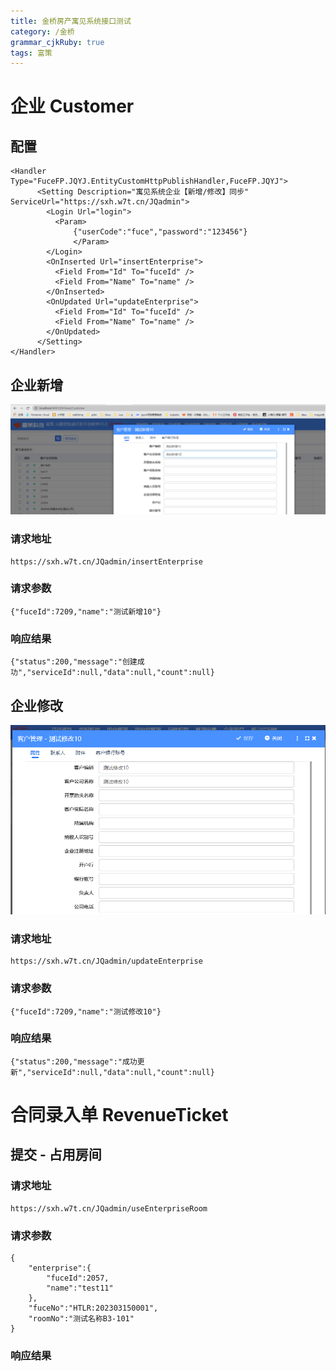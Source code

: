 ```yaml
---
title: 金桥房产寓见系统接口测试
category: /金桥
grammar_cjkRuby: true
tags: 富策
---
```

# 企业 Customer
## 配置
```tex?linenums
<Handler Type="FuceFP.JQYJ.EntityCustomHttpPublishHandler,FuceFP.JQYJ">
      <Setting Description="寓见系统企业【新增/修改】同步" ServiceUrl="https://sxh.w7t.cn/JQadmin">
        <Login Url="login">
          <Param>
              {"userCode":"fuce","password":"123456"}
              </Param>
        </Login>
        <OnInserted Url="insertEnterprise">
          <Field From="Id" To="fuceId" />
          <Field From="Name" To="name" />
        </OnInserted>
        <OnUpdated Url="updateEnterprise">
          <Field From="Id" To="fuceId" />
          <Field From="Name" To="name" />
        </OnUpdated>
      </Setting>
</Handler>
```
## 企业新增
![企业新增](./images/1678864895598.png)

### 请求地址
```text?linenums
https://sxh.w7t.cn/JQadmin/insertEnterprise
```
### 请求参数
```json?linenums
{"fuceId":7209,"name":"测试新增10"} 
```
### 响应结果
```json?linenums
{"status":200,"message":"创建成功","serviceId":null,"data":null,"count":null}
```
## 企业修改
![企业修改](./images/1678865556077.png)

### 请求地址
```text?linenums
https://sxh.w7t.cn/JQadmin/updateEnterprise
```
### 请求参数
```json?linenums
{"fuceId":7209,"name":"测试修改10"}
```
### 响应结果
```json?linenums
{"status":200,"message":"成功更新","serviceId":null,"data":null,"count":null}
```
# 合同录入单 RevenueTicket
## 提交 - 占用房间
### 请求地址
```text?linenums
https://sxh.w7t.cn/JQadmin/useEnterpriseRoom
```
### 请求参数
```json?linenums
{
    "enterprise":{
        "fuceId":2057,
        "name":"test11"
    },
    "fuceNo":"HTLR:202303150001",
    "roomNo":"测试名称B3-101"
}
```
### 响应结果
```json?linenums

```